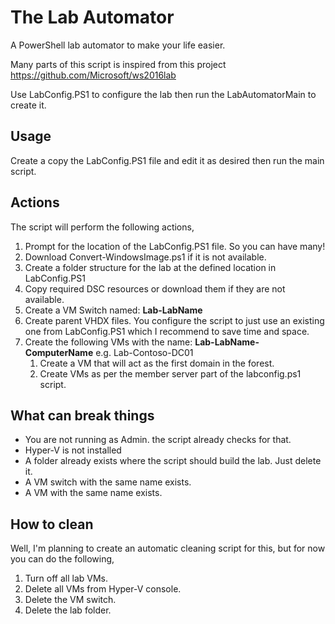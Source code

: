 # The Lab Automator
A PowerShell lab automator to make your life easier.

Many parts of this script is inspired from this project https://github.com/Microsoft/ws2016lab

Use LabConfig.PS1 to configure the lab then run the LabAutomatorMain to create it.

## Usage
Create a copy the LabConfig.PS1 file and edit it as desired then run the main script.

## Actions
The script will perform the following actions,
1. Prompt for the location of the LabConfig.PS1 file. So you can have many!
2. Download Convert-WindowsImage.ps1 if it is not available.
3. Create a folder structure for the lab at the defined location in LabConfig.PS1
4. Copy required DSC resources or download them if they are not available.
5. Create a VM Switch named: **Lab-LabName**
6. Create parent VHDX files. You configure the script to just use an existing one from LabConfig.PS1 which I recommend to save time and space.
7. Create the following VMs with the name: **Lab-LabName-ComputerName** e.g. Lab-Contoso-DC01
   1. Create a VM that will act as the first domain in the forest.
   2. Create VMs as per the member server part of the labconfig.ps1 script.
  
## What can break things
* You are not running as Admin. the script already checks for that.
* Hyper-V is not installed
* A folder already exists where the script should build the lab. Just delete it.
* A VM switch with the same name exists.
* A VM with the same name exists.

## How to clean
Well, I'm planning to create an automatic cleaning script for this, but for now you can do the following,
1. Turn off all lab VMs.
2. Delete all VMs from Hyper-V console.
3. Delete the VM switch.
4. Delete the lab folder.
